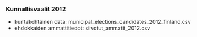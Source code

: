 ### Kunnallisvaalit 2012

* kuntakohtainen data: municipal_elections_candidates_2012_finland.csv
* ehdokkaiden ammattitiedot: siivotut_ammatit_2012.csv
